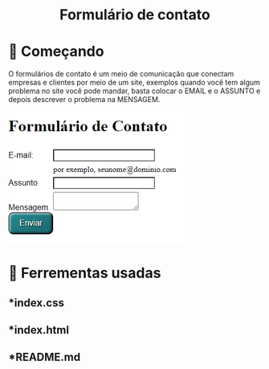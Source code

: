 <h1 align="center"> Formulário de contato </h1>
 <h1>🚀 Começando </h1>
<p>O formulários de contato é um meio de comunicação que conectam empresas e clientes por meio de um site, exemplos quando você tem algum problema no site você pode mandar, basta colocar o EMAIL e o ASSUNTO e depois descrever o problema na MENSAGEM.<p>

<img src="Captura%20de%20tela%202023-09-26%20091854.png">

<h1>🔧 Ferrementas usadas </h1>
<h2>*index.css</h2>
<h2>*index.html</h2>
<h2>*README.md</h2>
